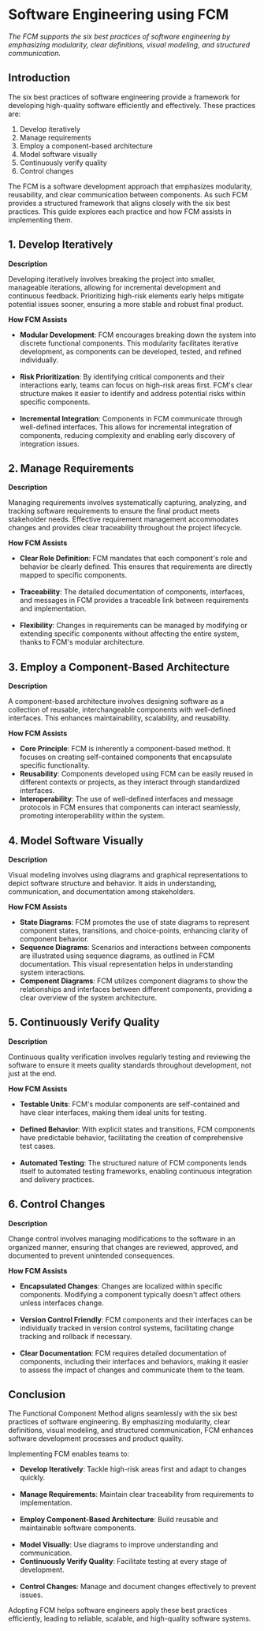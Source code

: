 # Software Engineering using FCM

_The FCM supports the six best practices of software engineering by emphasizing modularity, clear definitions, visual modeling, and structured communication._

## Introduction

The six best practices of software engineering provide a framework for developing high-quality software efficiently and effectively. These practices are:

1. Develop iteratively
2. Manage requirements
3. Employ a component-based architecture
4. Model software visually
5. Continuously verify quality
6. Control changes

The FCM is a software development approach that emphasizes modularity, reusability, and clear communication between components. As such FCM provides a structured framework that aligns closely with the six best practices. This guide explores each practice and how FCM assists in implementing them.

## 1. Develop Iteratively

**Description**

Developing iteratively involves breaking the project into smaller, manageable iterations, allowing for incremental development and continuous feedback. Prioritizing high-risk elements early helps mitigate potential issues sooner, ensuring a more stable and robust final product.

**How FCM Assists**

* **Modular Development**: FCM encourages breaking down the system into discrete functional components. This modularity facilitates iterative development, as components can be developed, tested, and refined individually.<br><br>
* **Risk Prioritization**: By identifying critical components and their interactions early, teams can focus on high-risk areas first. FCM's clear structure makes it easier to identify and address potential risks within specific components.<br><br>
* **Incremental Integration**: Components in FCM communicate through well-defined interfaces. This allows for incremental integration of components, reducing complexity and enabling early discovery of integration issues.

## 2. Manage Requirements

**Description**

Managing requirements involves systematically capturing, analyzing, and tracking software requirements to ensure the final product meets stakeholder needs. Effective requirement management accommodates changes and provides clear traceability throughout the project lifecycle.

**How FCM Assists**

* **Clear Role Definition**: FCM mandates that each component's role and behavior be clearly defined. This ensures that requirements are directly mapped to specific components.<br><br>
* **Traceability**: The detailed documentation of components, interfaces, and messages in FCM provides a traceable link between requirements and implementation.<br><br>
* **Flexibility**: Changes in requirements can be managed by modifying or extending specific components without affecting the entire system, thanks to FCM's modular architecture.

## 3. Employ a Component-Based Architecture

**Description**

A component-based architecture involves designing software as a collection of reusable, interchangeable components with well-defined interfaces. This enhances maintainability, scalability, and reusability.

**How FCM Assists**

* **Core Principle**: FCM is inherently a component-based method. It focuses on creating self-contained components that encapsulate specific functionality.<br>  
* **Reusability**: Components developed using FCM can be easily reused in different contexts or projects, as they interact through standardized interfaces.<br>  
* **Interoperability**: The use of well-defined interfaces and message protocols in FCM ensures that components can interact seamlessly, promoting interoperability within the system.

## 4. Model Software Visually

**Description**

Visual modeling involves using diagrams and graphical representations to depict software structure and behavior. It aids in understanding, communication, and documentation among stakeholders.

**How FCM Assists**

* **State Diagrams**: FCM promotes the use of state diagrams to represent component states, transitions, and choice-points, enhancing clarity of component behavior.<br>  
* **Sequence Diagrams**: Scenarios and interactions between components are illustrated using sequence diagrams, as outlined in FCM documentation. This visual representation helps in understanding system interactions.<br>  
* **Component Diagrams**: FCM utilizes component diagrams to show the relationships and interfaces between different components, providing a clear overview of the system architecture.

## 5. Continuously Verify Quality

**Description**

Continuous quality verification involves regularly testing and reviewing the software to ensure it meets quality standards throughout development, not just at the end.

**How FCM Assists**

* **Testable Units**: FCM's modular components are self-contained and have clear interfaces, making them ideal units for testing.<br><br>
* **Defined Behavior**: With explicit states and transitions, FCM components have predictable behavior, facilitating the creation of comprehensive test cases.<br><br>
* **Automated Testing**: The structured nature of FCM components lends itself to automated testing frameworks, enabling continuous integration and delivery practices.

## 6. Control Changes

**Description**

Change control involves managing modifications to the software in an organized manner, ensuring that changes are reviewed, approved, and documented to prevent unintended consequences.

**How FCM Assists**

* **Encapsulated Changes**: Changes are localized within specific components. Modifying a component typically doesn't affect others unless interfaces change.<br><br>
* **Version Control Friendly**: FCM components and their interfaces can be individually tracked in version control systems, facilitating change tracking and rollback if necessary.<br><br>
* **Clear Documentation**: FCM requires detailed documentation of components, including their interfaces and behaviors, making it easier to assess the impact of changes and communicate them to the team.

## Conclusion

The Functional Component Method aligns seamlessly with the six best practices of software engineering. By emphasizing modularity, clear definitions, visual modeling, and structured communication, FCM enhances software development processes and product quality.

Implementing FCM enables teams to:

* **Develop Iteratively**: Tackle high-risk areas first and adapt to changes quickly.<br><br>
* **Manage Requirements**: Maintain clear traceability from requirements to implementation.<br><br>
* **Employ Component-Based Architecture**: Build reusable and maintainable software components.<br><br>
* **Model Visually**: Use diagrams to improve understanding and communication.
* **Continuously Verify Quality**: Facilitate testing at every stage of development.<br><br>
* **Control Changes**: Manage and document changes effectively to prevent issues.

Adopting FCM helps software engineers apply these best practices efficiently, leading to reliable, scalable, and high-quality software systems.
